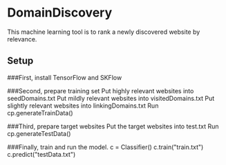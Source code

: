 # DomainDiscovery

This machine learning tool is to rank a newly discovered website by relevance. 

## Setup

###First, install TensorFlow and SKFlow

###Second, prepare training set
Put highly relevant websites into seedDomains.txt
Put mildly relevant websites into visitedDomains.txt
Put slightly relevant websites into linkingDomains.txt
Run cp.generateTrainData()

###Third, prepare target websites
Put the target websites into test.txt
Run cp.generateTestData()

###Finally, train and run the model.
c = Classifier()
c.train("train.txt")
c.predict("testData.txt")
